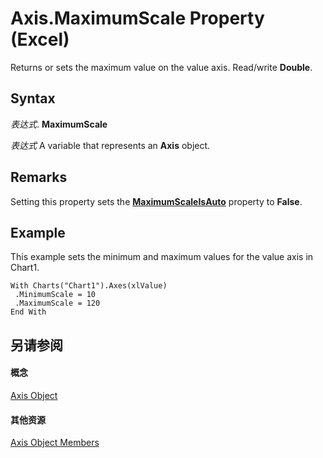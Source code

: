 
# Axis.MaximumScale Property (Excel)

Returns or sets the maximum value on the value axis. Read/write  **Double**.


## Syntax

 _表达式_. **MaximumScale**

 _表达式_ A variable that represents an **Axis** object.


## Remarks

Setting this property sets the  **[MaximumScaleIsAuto](c0e0f4b6-5d1c-5acb-2e7a-8722e10cd2bc.md)** property to **False**.


## Example

This example sets the minimum and maximum values for the value axis in Chart1.


```
With Charts("Chart1").Axes(xlValue) 
 .MinimumScale = 10 
 .MaximumScale = 120 
End With
```


## 另请参阅


#### 概念


[Axis Object](7e08c61b-90f4-8d91-0ee2-84283d10b324.md)
#### 其他资源


[Axis Object Members](http://msdn.microsoft.com/library/2b60f79e-339d-a6cf-7ec6-a915b550c634%28Office.15%29.aspx)